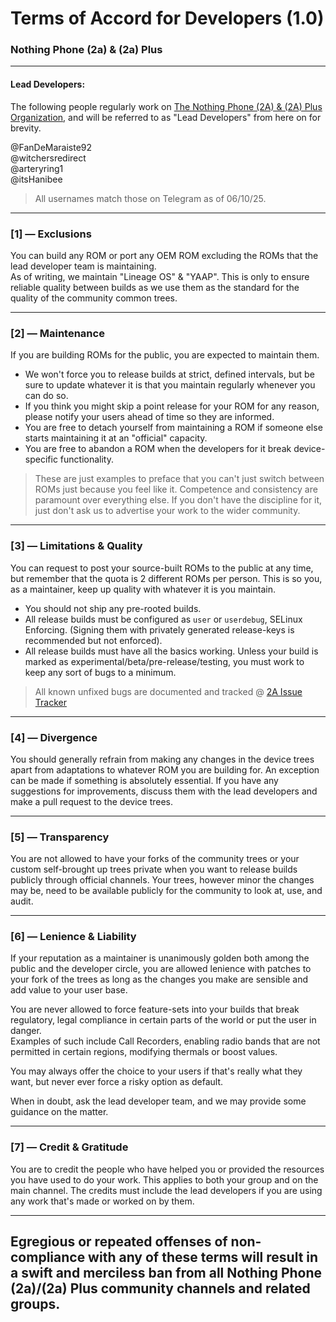 # Terms of Accord for Developers (1.0)
### Nothing Phone (2a) & (2a) Plus

------

#### Lead Developers:
The following people regularly work on [The Nothing Phone (2A) & (2A) Plus Organization](https://github.com/Nothing-2A), and will be referred to as "Lead Developers" from here on for brevity.

@FanDeMaraiste92 \
@witchersredirect \
@arteryring1 \
@itsHanibee

> All usernames match those on Telegram as of 06/10/25.

------

### [1] — Exclusions

You can build any ROM or port any OEM ROM excluding the ROMs that the lead developer team is maintaining. \
As of writing, we maintain "Lineage OS" & "YAAP". This is only to ensure reliable quality between builds as we use them as the standard for the quality of the community common trees.

------

### [2] — Maintenance

If you are building ROMs for the public, you are expected to maintain them.
- We won't force you to release builds at strict, defined intervals, but be sure to update whatever it is that you maintain regularly whenever you can do so.
- If you think you might skip a point release for your ROM for any reason, please notify your users ahead of time so they are informed. 
- You are free to detach yourself from maintaining a ROM if someone else starts maintaining it at an "official" capacity.
- You are free to abandon a ROM when the developers for it break device-specific functionality.

> These are just examples to preface that you can't just switch between ROMs just because you feel like it. Competence and consistency are paramount over everything else. If you don't have the discipline for it, just don't ask us to advertise your work to the wider community.

------

### [3] — Limitations & Quality
You can request to post your source-built ROMs to the public at any time, but remember that the quota is 2 different ROMs per person. This is so you, as a maintainer, keep up quality with whatever it is you maintain. 

- You should not ship any pre-rooted builds.
- All release builds must be configured as `user` or `userdebug`, SELinux Enforcing. (Signing them with privately generated release-keys is recommended but not enforced).
- All release builds must have all the basics working. Unless your build is marked as experimental/beta/pre-release/testing, you must work to keep any sort of bugs to a minimum.
> All known unfixed bugs are documented and tracked @ [2A Issue Tracker](https://github.com/Nothing-2A/releases/issues)

------

### [4] — Divergence 

You should generally refrain from making any changes in the device trees apart from adaptations to whatever ROM you are building for. An exception can be made if something is absolutely essential. If you have any suggestions for improvements, discuss them with the lead developers and make a pull request to the device trees.

------

### [5] — Transparency
You are not allowed to have your forks of the community trees or your custom self-brought up trees private when you want to release builds publicly through official channels. Your trees, however minor the changes may be, need to be available publicly for the community to look at, use, and audit.

------

### [6] — Lenience & Liability
If your reputation as a maintainer is unanimously golden both among the public and the developer circle, you are allowed lenience with patches to your fork of the trees as long as the changes you make are sensible and add value to your user base. 

You are never allowed to force feature-sets into your builds that break regulatory, legal compliance in certain parts of the world or put the user in danger. \
Examples of such include Call Recorders, enabling radio bands that are not permitted in certain regions, modifying thermals or boost values.

You may always offer the choice to your users if that's really what they want, but never ever force a risky option as default.

When in doubt, ask the lead developer team, and we may provide some guidance on the matter.

------

### [7] — Credit & Gratitude
You are to credit the people who have helped you or provided the resources you have used to do your work. This applies to both your group and on the main channel. The credits must include the lead developers if you are using any work that's made or worked on by them.

------

## Egregious or repeated offenses of non-compliance with any of these terms will result in a swift and merciless ban from all Nothing Phone (2a)/(2a) Plus community channels and related groups.

